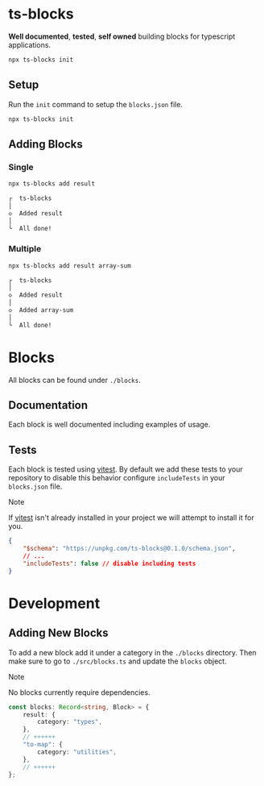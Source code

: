 # ts-blocks

**Well documented**, **tested**, **self owned** building blocks for typescript applications.

```bash
npx ts-blocks init
```

## Setup

Run the `init` command to setup the `blocks.json` file.

```bash
npx ts-blocks init
```

## Adding Blocks

### Single

```bash
npx ts-blocks add result

┌  ts-blocks
│
◇  Added result
│
└  All done!
```

### Multiple

```bash
npx ts-blocks add result array-sum

┌  ts-blocks
│
◇  Added result
│
◇  Added array-sum
│
└  All done!
```

# Blocks

All blocks can be found under `./blocks`.

## Documentation

Each block is well documented including examples of usage.

## Tests

Each block is tested using [vitest](https://vitest.dev/). By default we add these tests to your repository to disable this behavior configure `includeTests` in your `blocks.json` file.

> [!NOTE]
> If [vitest](https://vitest.dev/) isn't already installed in your project we will attempt to install it for you.

```json
{
	"$schema": "https://unpkg.com/ts-blocks@0.1.0/schema.json",
	// ...
	"includeTests": false // disable including tests
}
```

# Development

## Adding New Blocks

To add a new block add it under a category in the `./blocks` directory. Then make sure to go to `./src/blocks.ts` and update the `blocks` object.

> [!NOTE]
> No blocks currently require dependencies.

```ts
const blocks: Record<string, Block> = {
	result: {
		category: "types",
	},
	// ++++++
	"to-map": {
		category: "utilities",
	},
	// ++++++
};
```
